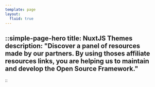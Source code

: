 ```yaml
---
template: page
layout:
  fluid: true
---
```

::simple-page-hero
title: NuxtJS Themes
description: "Discover a panel of resources made by our partners. By using thoses affiliate resources links, you are helping us to maintain and develop the Open Source Framework."
---
::